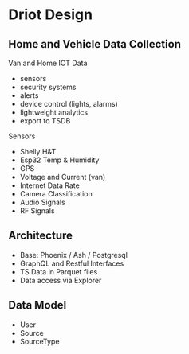 # Driot Design 

## Home and Vehicle Data Collection 

Van and Home IOT Data 
- sensors
- security systems
- alerts 
- device control (lights, alarms)
- lightweight analytics 
- export to TSDB 

Sensors 
- Shelly H&T 
- Esp32 Temp & Humidity 
- GPS 
- Voltage and Current (van) 
- Internet Data Rate 
- Camera Classification 
- Audio Signals
- RF Signals 

## Architecture 

- Base: Phoenix / Ash / Postgresql 
- GraphQL and Restful Interfaces 
- TS Data in Parquet files 
- Data access via Explorer 

## Data Model 

- User 
- Source 
- SourceType 

